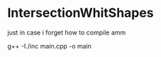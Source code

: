 # IntersectionWhitShapes


just in case i forget how to compile amm

g++ -I./inc main.cpp -o main 

